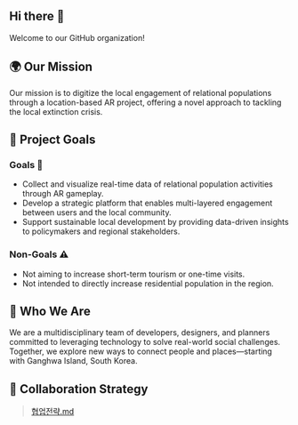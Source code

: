 ## Hi there 👋

Welcome to our GitHub organization!

## 🌍 Our Mission

Our mission is to digitize the local engagement of relational populations through a location-based AR project, offering a novel approach to tackling the local extinction crisis.

## 🚀 Project Goals

### Goals 📌

- Collect and visualize real-time data of relational population activities through AR gameplay.
- Develop a strategic platform that enables multi-layered engagement between users and the local community.
- Support sustainable local development by providing data-driven insights to policymakers and regional stakeholders.

### Non-Goals ⚠️

- Not aiming to increase short-term tourism or one-time visits.
- Not intended to directly increase residential population in the region.

## 👥 Who We Are

We are a multidisciplinary team of developers, designers, and planners committed to leveraging technology to solve real-world social challenges.  
Together, we explore new ways to connect people and places—starting with Ganghwa Island, South Korea.

## 🤝 Collaboration Strategy

> [협업전략.md](https://github.com/eul-lab/.github/blob/main/docs/협업전략.md)
